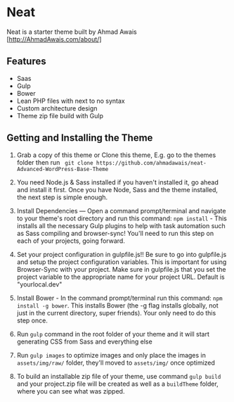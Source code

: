 Neat
===

Neat is a starter theme built by Ahmad Awais [http://AhmadAwais.com/about/]

Features
--------

- Saas
- Gulp
- Bower
- Lean PHP files with next to no syntax
- Custom architecture design
- Theme zip file build with Gulp

Getting and Installing the Theme
--------


1. Grab a copy of this theme or Clone this theme, E.g. go to the themes folder then run ` git clone https://github.com/ahmadawais/neat-Advanced-WordPress-Base-Theme`

2. You need Node.js & Sass installed if you haven't installed it, go ahead and install it first. Once you have Node, Sass and the theme installed, the next step is simple enough.

3. Install Dependencies — Open a command prompt/terminal and navigate to your theme's root directory and run this command: `npm install` - This installs all the necessary Gulp plugins to help with task automation such as Sass compiling and browser-sync! You'll need to run this step on each of your projects, going forward.

4. Set your project configuration in gulpfile.js!! Be sure to go into gulpfile.js and setup the project configuration variables. This is important for using Browser-Sync with your project. Make sure in gulpfile.js that you set the project variable to the appropriate name for your project URL. Default is "yourlocal.dev"


4. Install Bower - In the command prompt/terminal run this command: `npm install -g bower`. This installs Bower (the -g flag installs globally, not just in the current directory, super friends). Your only need to do this step once.


5. Run `gulp` command in the root folder of your theme and it will start generating CSS from Sass and everything else

6. Run `gulp images` to optimize images and only place the images in `assets/img/raw/` folder, they'll moved to `assets/img/` once optimized

7. To build an installable zip file of your theme, use command `gulp build` and your project.zip file will be created as well as a `buildTheme` folder, where you can see what was zipped.
